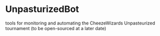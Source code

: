 # UnpasturizedBot
tools for monitoring and automating the CheezeWizards Unpasteurized tournament (to be open-sourced at a later date)
